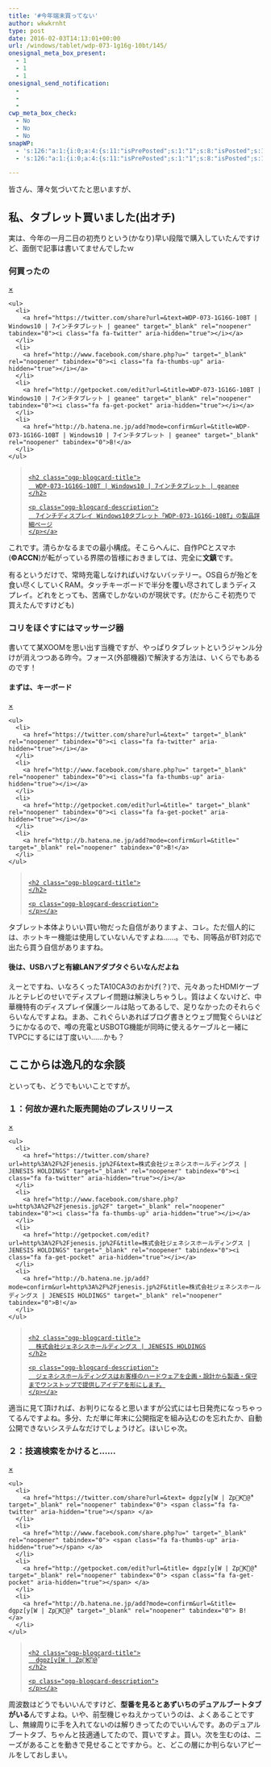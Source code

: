 ```yaml
---
title: '#今年端末買ってない'
author: wkwkrnht
type: post
date: 2016-02-03T14:13:01+00:00
url: /windows/tablet/wdp-073-1g16g-10bt/145/
onesignal_meta_box_present:
  - 1
  - 1
  - 1
onesignal_send_notification:
  - 
  - 
  - 
cwp_meta_box_check:
  - No
  - No
  - No
snapWP:
  - 's:126:"a:1:{i:0;a:4:{s:11:"isPrePosted";s:1:"1";s:8:"isPosted";s:1:"1";s:4:"pgID";s:3:"700";s:5:"pDate";s:19:"2016-11-03 10:13:11";}}";'
  - 's:126:"a:1:{i:0;a:4:{s:11:"isPrePosted";s:1:"1";s:8:"isPosted";s:1:"1";s:4:"pgID";s:3:"700";s:5:"pDate";s:19:"2016-11-03 10:13:11";}}";'

---
```

皆さん、薄々気づいてたと思いますが、

## 私、タブレット買いました(出オチ)

実は、今年の一月二日の初売りという(かなり)早い段階で購入していたんですけど、面倒で記事は書いてませんでしたｗ

### 何買ったの

<div class="ogp-blogcard">
  <div id="ogp-blogcard-share-" class="ogp-blogcard-share none">
    <a href="javascript:void(0)" class="ogp-blogcard-share-close" tabindex="0" onclick="document.getElementById('ogp-blogcard-share-').classList.toggle('none');document.getElementById('ogp-blogcard-share-').classList.toggle('block');">×</a> 
    
    <ul>
      <li>
        <a href="https://twitter.com/share?url=&text=WDP-073-1G16G-10BT | Windows10 | 7インチタブレット | geanee" target="_blank" rel="noopener" tabindex="0"><i class="fa fa-twitter" aria-hidden="true"></i></a>
      </li>
      <li>
        <a href="http://www.facebook.com/share.php?u=" target="_blank" rel="noopener" tabindex="0"><i class="fa fa-thumbs-up" aria-hidden="true"></i></a>
      </li>
      <li>
        <a href="http://getpocket.com/edit?url=&title=WDP-073-1G16G-10BT | Windows10 | 7インチタブレット | geanee" target="_blank" rel="noopener" tabindex="0"><i class="fa fa-get-pocket" aria-hidden="true"></i></a>
      </li>
      <li>
        <a href="http://b.hatena.ne.jp/add?mode=confirm&url=&title=WDP-073-1G16G-10BT | Windows10 | 7インチタブレット | geanee" target="_blank" rel="noopener" tabindex="0">B!</a>
      </li>
    </ul>
  </div>
  
  <blockquote class="ogp-blogcard-main" cite="">
    <img class="ogp-blogcard-img" src="" /> <a href="" target="_blank" rel="noopener" tabindex="0" title="WDP-073-1G16G-10BT | Windows10 | 7インチタブレット | geanee" class="ogp-blogcard-info"> 
    
    <h2 class="ogp-blogcard-title">
      WDP-073-1G16G-10BT | Windows10 | 7インチタブレット | geanee
    </h2>
    
    <p class="ogp-blogcard-description">
      7インチディスプレイ Windows10タブレット「WDP-073-1G16G-10BT」の製品詳細ページ
    </p></a>
  </blockquote>
  
  <a href="javascript:void(0)" class="ogp-blogcard-share-toggle" tabindex="0" onclick="document.getElementById('ogp-blogcard-share-').classList.toggle('none');document.getElementById('ogp-blogcard-share-').classList.toggle('block');"><i class="fa fa-2x fa-share-alt"></i></a>
</div>


  
これです。清らかなるまでの最小構成。そこらへんに、自作PCとスマホ(**©ACCN**)が転がっている界隈の皆様におきましては、完全に**文鎮**です。
  
有るというだけで、常時充電しなければいけないバッテリー。OS自らが殆どを食い尽くしていくRAM。タッチキーボードで半分を覆い尽されてしまうディスプレイ。どれをとっても、苦痛でしかないのが現状です。(だからこそ初売りで買えたんですけども)

### コリをほぐすにはマッサージ器

書いてて某XOOMを思い出す当機ですが、やっぱりタブレットというジャンル分けが消えつつある昨今。フォース(外部機器)で解決する方法は、いくらでもあるのです！

#### まずは、キーボード

<div class="ogp-blogcard">
  <div id="ogp-blogcard-share-" class="ogp-blogcard-share none">
    <a href="javascript:void(0)" class="ogp-blogcard-share-close" tabindex="0" onclick="document.getElementById('ogp-blogcard-share-').classList.toggle('none');document.getElementById('ogp-blogcard-share-').classList.toggle('block');">×</a> 
    
    <ul>
      <li>
        <a href="https://twitter.com/share?url=&text=" target="_blank" rel="noopener" tabindex="0"><i class="fa fa-twitter" aria-hidden="true"></i></a>
      </li>
      <li>
        <a href="http://www.facebook.com/share.php?u=" target="_blank" rel="noopener" tabindex="0"><i class="fa fa-thumbs-up" aria-hidden="true"></i></a>
      </li>
      <li>
        <a href="http://getpocket.com/edit?url=&title=" target="_blank" rel="noopener" tabindex="0"><i class="fa fa-get-pocket" aria-hidden="true"></i></a>
      </li>
      <li>
        <a href="http://b.hatena.ne.jp/add?mode=confirm&url=&title=" target="_blank" rel="noopener" tabindex="0">B!</a>
      </li>
    </ul>
  </div>
  
  <blockquote class="ogp-blogcard-main" cite="">
    <img class="ogp-blogcard-img" src="" /> <a href="" target="_blank" rel="noopener" tabindex="0" title="" class="ogp-blogcard-info"> 
    
    <h2 class="ogp-blogcard-title">
    </h2>
    
    <p class="ogp-blogcard-description">
    </p></a>
  </blockquote>
  
  <a href="javascript:void(0)" class="ogp-blogcard-share-toggle" tabindex="0" onclick="document.getElementById('ogp-blogcard-share-').classList.toggle('none');document.getElementById('ogp-blogcard-share-').classList.toggle('block');"><i class="fa fa-2x fa-share-alt"></i></a>
</div>


  
タブレット本体よりいい買い物だった自信がありますよ、コレ。ただ個人的には、ホットキー機能は使用していないんですよね……。でも、同等品がBT対応で出たら買う自信がありますね。

#### 後は、USBハブと有線LANアダプタぐらいなんだよね

えーとですね、いなろくったTA10CA3のおかげ(？)で、元々あったHDMIケーブルとテレビのせいでディスプレイ問題は解決しちゃうし。質はよくないけど、中華機特有のディスプレイ保護シールは貼ってあるしで、足りなかったのそれらぐらいなんですよね。まあ、これぐらいあればブログ書きとウェブ閲覧ぐらいはどうにかなるので、噂の充電とUSBOTG機能が同時に使えるケーブルと一緒にTVPCにするには丁度いい……かも？

## ここからは逸凡的な余談

といっても、どうでもいいことですが。

### １：何故か遅れた販売開始のプレスリリース

<div class="ogp-blogcard">
  <div id="ogp-blogcard-share-http://jenesis.jp/" class="ogp-blogcard-share none">
    <a href="javascript:void(0)" class="ogp-blogcard-share-close" tabindex="0" onclick="document.getElementById('ogp-blogcard-share-http://jenesis.jp/').classList.toggle('none');document.getElementById('ogp-blogcard-share-http://jenesis.jp/').classList.toggle('block');">×</a> 
    
    <ul>
      <li>
        <a href="https://twitter.com/share?url=http%3A%2F%2Fjenesis.jp%2F&text=株式会社ジェネシスホールディングス | JENESIS HOLDINGS" target="_blank" rel="noopener" tabindex="0"><i class="fa fa-twitter" aria-hidden="true"></i></a>
      </li>
      <li>
        <a href="http://www.facebook.com/share.php?u=http%3A%2F%2Fjenesis.jp%2F" target="_blank" rel="noopener" tabindex="0"><i class="fa fa-thumbs-up" aria-hidden="true"></i></a>
      </li>
      <li>
        <a href="http://getpocket.com/edit?url=http%3A%2F%2Fjenesis.jp%2F&title=株式会社ジェネシスホールディングス | JENESIS HOLDINGS" target="_blank" rel="noopener" tabindex="0"><i class="fa fa-get-pocket" aria-hidden="true"></i></a>
      </li>
      <li>
        <a href="http://b.hatena.ne.jp/add?mode=confirm&url=http%3A%2F%2Fjenesis.jp%2F&title=株式会社ジェネシスホールディングス | JENESIS HOLDINGS" target="_blank" rel="noopener" tabindex="0">B!</a>
      </li>
    </ul>
  </div>
  
  <blockquote class="ogp-blogcard-main" cite="http://jenesis.jp/">
    <img class="ogp-blogcard-img" src="" /> <a href="http://jenesis.jp/" target="_blank" rel="noopener" tabindex="0" title="株式会社ジェネシスホールディングス | JENESIS HOLDINGS" class="ogp-blogcard-info"> 
    
    <h2 class="ogp-blogcard-title">
      株式会社ジェネシスホールディングス | JENESIS HOLDINGS
    </h2>
    
    <p class="ogp-blogcard-description">
      ジェネシスホールディングスはお客様のハードウェアを企画・設計から製造・保守までワンストップで提供しアイデアを形にします。
    </p></a>
  </blockquote>
  
  <a href="javascript:void(0)" class="ogp-blogcard-share-toggle" tabindex="0" onclick="document.getElementById('ogp-blogcard-share-http://jenesis.jp/').classList.toggle('none');document.getElementById('ogp-blogcard-share-http://jenesis.jp/').classList.toggle('block');"><i class="fa fa-2x fa-share-alt"></i></a>
</div>


  
適当に見て頂ければ、お判りになると思いますが公式には七日発売になっちゃってるんですよね。多分、ただ単に年末に公開指定を組み込むのを忘れたか、自動公開できないシステムなだけでしょうけど。ほいじゃ次。

### ２：技適検索をかけると……

<div class="ogp-blogcard">
  <div id="ogp-blogcard-share-" class="ogp-blogcard-share none">
    <a href="javascript:void(0)" class="ogp-blogcard-share-close" tabindex="0" onclick="document.getElementById('ogp-blogcard-share-').classList.toggle('none');document.getElementById('ogp-blogcard-share-').classList.toggle('block');">×</a> 
    
    <ul>
      <li>
        <a href="https://twitter.com/share?url=&text= dgpz[y[W | ZpKؖ󂯂@̌" target="_blank" rel="noopener" tabindex="0"> <span class="fa fa-twitter" aria-hidden="true"></span> </a>
      </li>
      <li>
        <a href="http://www.facebook.com/share.php?u=" target="_blank" rel="noopener" tabindex="0"> <span class="fa fa-thumbs-up" aria-hidden="true"></span> </a>
      </li>
      <li>
        <a href="http://getpocket.com/edit?url=&title= dgpz[y[W | ZpKؖ󂯂@̌" target="_blank" rel="noopener" tabindex="0"> <span class="fa fa-get-pocket" aria-hidden="true"></span> </a>
      </li>
      <li>
        <a href="http://b.hatena.ne.jp/add?mode=confirm&url=&title= dgpz[y[W | ZpKؖ󂯂@̌" target="_blank" rel="noopener" tabindex="0"> B! </a>
      </li>
    </ul>
  </div>
  
  <blockquote class="ogp-blogcard-main" cite="">
    <img class="ogp-blogcard-img" src="" /> <a href="" target="_blank" rel="noopener" tabindex="0" title=" dgpz[y[W | ZpKؖ󂯂@̌" class="ogp-blogcard-info"> 
    
    <h2 class="ogp-blogcard-title">
      dgpz[y[W | ZpKؖ󂯂@̌
    </h2>
    
    <p class="ogp-blogcard-description">
    </p></a>
  </blockquote>
  
  <a href="javascript:void(0)" class="ogp-blogcard-share-toggle" tabindex="0" onclick="document.getElementById('ogp-blogcard-share-').classList.toggle('none');document.getElementById('ogp-blogcard-share-').classList.toggle('block');"> <span class="fa fa-2x fa-share-alt"></span> </a>
</div>


  
周波数はどうでもいいんですけど、**型番を見るとあずいちのデュアルブートタブがいる**んですよね。いや、前型機じゃねえかっていうのは、よくあることですし、無線周りに手を入れてないのは解りきってたのでいいんです。あのデュアルブートタブ、ちゃんと技適通してたので、買いですよ。買い。次を生むのは、ニーズがあることを動きで見せることですから。と、どこの層にか判らないアピールをしておしまい。
